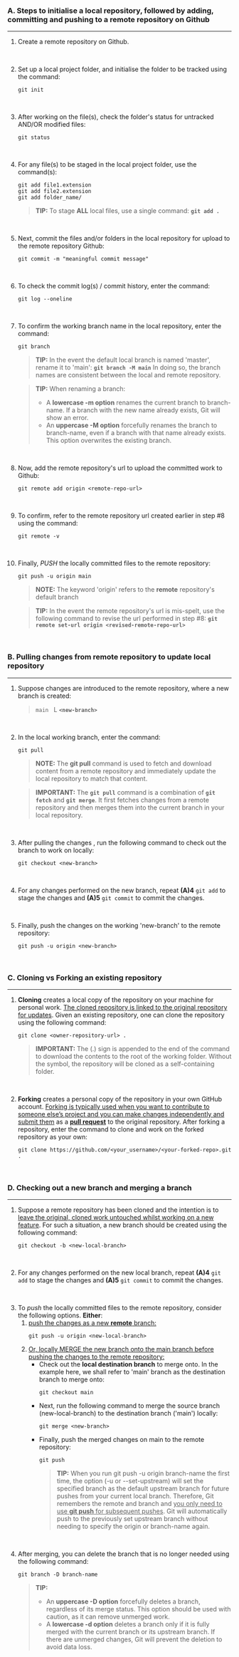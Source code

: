 ### A. Steps to initialise a local repository, followed by adding, committing and pushing to a remote repository on Github
-------

1. Create a remote repository on Github.
<br>

2. Set up a local project folder, and initialise the folder to be tracked using the command:
    ```
    git init
    ```
<br>

3. After working on the file(s), check the folder's status for untracked AND/OR modified files:
    ```
    git status
    ```
<br>

4. For any file(s) to be staged in the local project folder, use the command(s):
    ```
    git add file1.extension
    git add file2.extension
    git add folder_name/
    ```
    > **TIP:** 
    > To stage **ALL** local files, use a single command: **`git add .`**

<br>

5. Next, commit the files and/or folders in the local repository for upload to the remote repository Github:
    ```
    git commit -m "meaningful commit message"
    ```
<br>

6.	To check the commit log(s) / commit history, enter the command:
    ```
    git log --oneline
    ```
<br>

7. To confirm the working branch name in the local repository, enter the command:
    ```
    git branch
    ```
    > **TIP:** 
    > In the event the default local branch is named 'master', rename it to 'main': **`git branch -M main`**
    > In doing so, the branch names are consistent between the local and remote repository.


    > **TIP:** 
    > When renaming a branch:
    > * A **lowercase -m option** renames the current branch to branch-name. If a branch with the new name already exists, Git will show an error.
    > * An **uppercase -M option** forcefully renames the branch to branch-name, even if a branch with that name already exists. This option overwrites the existing branch.

<br>

8.	Now, add the remote repository's url to upload the committed work to Github:
    ```
    git remote add origin <remote-repo-url>
    ```
<br>

9.	To confirm, refer to the remote repository url created earlier in step #8 using the command:
    ```
    git remote -v
    ```
<br>

10. Finally, *PUSH* the locally committed files to the remote repository:
    ```
    git push -u origin main
    ```
    > **NOTE:** 
    > The keyword 'origin' refers to the **remote** repository's default branch
    
    > **TIP:** 
    > In the event the remote repository's url is mis-spelt, use the following command to revise the url performed in step #8:
    > **`git remote set-url origin <revised-remote-repo-url>`**

<br>

### B. Pulling changes from remote repository to update local repository
-------

1.	Suppose changes are introduced to the remote repository, where a new branch is created:

    > `main`
    > &nbsp;&nbsp;L **`<new-branch>`**

<br>

2. In the local working branch, enter the command:
    ```
    git pull
    ```
    > **NOTE:** 
    > The **git pull** command is used to fetch and download content from a remote repository and immediately update the local repository to match that content. 

    > **IMPORTANT:** 
    > The **`git pull`** command is a combination of **`git fetch`** and **`git merge`**. It first fetches changes from a remote repository and then merges them into the current branch in your local repository. 

<br>

3. After pulling the changes , run the following command to check out the branch to work on locally:
    ```
    git checkout <new-branch>
    ```
<br>

4.	For  any changes performed on the new branch, repeat **(A)4** `git add` to stage the changes and **(A)5** `git commit` to commit the changes.
<br>

5.	Finally, push the changes on the working 'new-branch' to the remote repository:
    ```
    git push -u origin <new-branch>
    ```
<br>

### C. Cloning vs Forking an existing repository 
-------

1. **Cloning** creates a local copy of the repository on your machine for personal work. <u>The cloned repository is linked to the original repository for updates</u>. Given an existing repository, one can clone the repository using the following command:
    ```
    git clone <owner-repository-url> . 
    ```
    > **IMPORTANT:** 
    > The (.) sign is appended to the end of the command to download the contents to the root of the working folder. Without the symbol, the repository will be cloned as a self-containing folder.

<br>

2. **Forking** creates a personal copy of the repository in your own GitHub account. <u>Forking is typically used when you want to contribute to someone else’s project and you can make changes independently and submit them</u> as a **<u>pull request</u>** to the original repository. After forking a repository, enter the command to clone and work on the forked repository as your own:
    ```
    git clone https://github.com/<your_username>/<your-forked-repo>.git .  
    ```
<br>

### D. Checking out a new branch and merging a branch
-------

1.	Suppose a remote repository has been cloned and the intention is to <u>leave the original, cloned work untouched whilst working on a new feature</u>. For such a situation, a new branch should be created using the following command:
    ``` 
    git checkout -b <new-local-branch>
    ```
<br>

2. For  any changes performed on the new local branch, repeat **(A)4** `git add` to stage the changes and **(A)5** `git commit` to commit the changes.
<br>

3. To *push* the locally committed files to the remote repository, consider the following options. **Either**:
    1. <u>push the changes as a new **remote** branch:</u>
        ```
        git push -u origin <new-local-branch>
        ```
    2. <u>Or, locally MERGE the new branch onto the main branch before pushing the changes to the remote repository:</u>
        * Check out the **local destination branch** to merge onto. In the example here, we shall refer to 'main' branch as the destination branch to merge onto:
            ```
            git checkout main
            ```
        * Next, run the following command to merge the source branch (new-local-branch) to the destination branch ('main') locally:
            ```
            git merge <new-branch>
            ```
        * Finally, push the merged changes on main to the remote repository:
            ```
            git push
            ```
            > **TIP:** 
            > When you run git push -u origin branch-name the first time, the option (-u or --set-upstream) will set the specified branch as the default upstream branch for future pushes from your current local branch.
            > Therefore, Git remembers the remote and branch and <u>you only need to use **git push** for subsequent pushes</u>. Git will automatically push to the previously set upstream branch without needing to specify the origin or branch-name again.

<br>

4. After merging, you can delete the branch that is no longer needed using the following command:
    ```
    git branch -D branch-name
    ```
    > **TIP:** 
    > * An **uppercase -D option** forcefully deletes a branch, regardless of its merge status. This option should be used with caution, as it can remove unmerged work.
    > * A **lowercase -d option** deletes a branch only if it is fully merged with the current branch or its upstream branch. If there are unmerged changes, Git will prevent the deletion to avoid data loss.